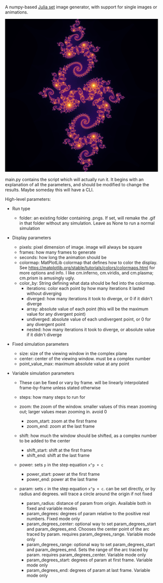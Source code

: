 A numpy-based [Julia set](https://en.wikipedia.org/wiki/Julia_set) image generator, with support for single images or animations.

![spiraling tiled fractal](./examples/julia0031_169_50.png)

main.py contains the script which will actually run it. It begins with an explanation of all the parameters,
and should be modified to change the results. Maybe someday this will have a CLI.

High-level parameters:

* Run type
  * folder: an existing folder containing .pngs. If set, will remake the .gif in that folder without any simulation.
    Leave as None to run a normal simulation

* Display parameters
  * pixels: pixel dimension of image. image will always be square
  * frames: how many frames to generate
  * seconds: how long the animation should be
  * colormap: MatPlotLib colormap that defines how to color the display. See https://matplotlib.org/stable/tutorials/colors/colormaps.html for more options and info. I like cm.inferno, cm.viridis, and cm.plasma; cm.prism is amusingly ugly.
  * color_by: String defining what data should be fed into the colormap.
    * iterations: color each point by how many iterations it lasted without diverging
    * diverged: how many iterations it took to diverge, or 0 if it didn't diverge
    * array: absolute value of each point (this will be the maximum value for any divergent point)
    * undiverged: absolute value of each undivergent point, or 0 for any divergent point
    * nested: how many iterations it took to diverge, or absolute value if it didn't diverge

* Fixed simulation parameters
  * size: size of the viewing window in the complex plane
  * center: center of the viewing window. must be a complex number
  * point_value_max: maximum absolute value at any point


* Variable simulation parameters
  * These can be fixed or vary by frame. will be linearly interpolated frame-by-frame unless stated otherwise
  * steps: how many steps to run for
  * zoom: the zoom of the window. smaller values of this mean zooming out; larger values mean zooming in. avoid 0
    * zoom_start: zoom at the first frame
    * zoom_end: zoom at the last frame
  * shift: how much the window should be shifted, as a complex number to be added to the center
    * shift_start: shift at the first frame
    * shift_end: shift at the last frame
    
  * power: sets `p` in the step equation `x^p + c`
    * power_start: power at the first frame
    * power_end: power at the last frame
  * param: sets `c` in the step equation `x^p + c`. can be set directly, or by radius and degrees. will trace a circle around the origin if not fixed
    * param_radius: distance of param from origin. Available both in fixed and variable modes
    * param_degrees: degrees of param relative to the positive real numbers. Fixed mode only
    * param_degrees_center: optional way to set param_degrees_start and param_degrees_end. 
      Chooses the center point of the arc traced by param. requires param_degrees_range. Variable mode only
    * param_degrees_range: optional way to set param_degrees_start and param_degrees_end. Sets the range of the arc traced by param. requires param_degrees_center. Variable mode only
    * param_degrees_start: degrees of param at first frame. Variable mode only
    * param_degrees_end: degrees of param at last frame. Variable mode only

